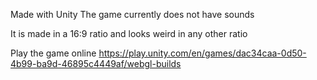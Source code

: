Made with Unity
The game currently does not have sounds

It is made in a 16:9 ratio and looks weird in any other ratio

Play the game online
https://play.unity.com/en/games/dac34caa-0d50-4b99-ba9d-46895c4449af/webgl-builds
